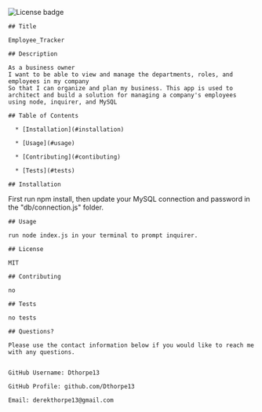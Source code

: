 ![License badge](https://img.shields.io/badge/License-MIT-brightgreen)

    ## Title

    Employee_Tracker

    ## Description 

    As a business owner
    I want to be able to view and manage the departments, roles, and employees in my company
    So that I can organize and plan my business. This app is used to architect and build a solution for managing a company's employees using node, inquirer, and MySQL

    ## Table of Contents

      * [Installation](#installation)
    
      * [Usage](#usage)

      * [Contributing](#contibuting)

      * [Tests](#tests)

    ## Installation
 
  First run npm install, then update your MySQL connection and password in the "db/connection.js" folder.
    

    ## Usage

    run node index.js in your terminal to prompt inquirer.

    ## License

    MIT

    ## Contributing

    no

    ## Tests 

    no tests

    ## Questions?

    Please use the contact information below if you would like to reach me with any questions.


    GitHub Username: Dthorpe13

    GitHub Profile: github.com/Dthorpe13

    Email: derekthorpe13@gmail.com

    